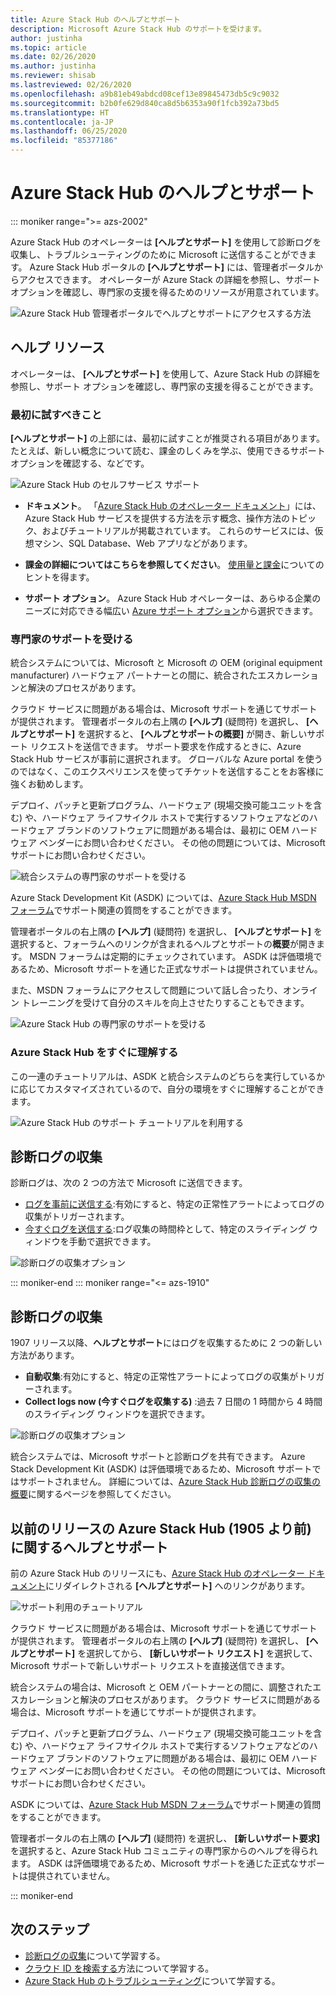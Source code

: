 ```yaml
---
title: Azure Stack Hub のヘルプとサポート
description: Microsoft Azure Stack Hub のサポートを受けます。
author: justinha
ms.topic: article
ms.date: 02/26/2020
ms.author: justinha
ms.reviewer: shisab
ms.lastreviewed: 02/26/2020
ms.openlocfilehash: a9b81eb49abdcd08cef13e89845473db5c9c9032
ms.sourcegitcommit: b2b0fe629d840ca8d5b6353a90f1fcb392a73bd5
ms.translationtype: HT
ms.contentlocale: ja-JP
ms.lasthandoff: 06/25/2020
ms.locfileid: "85377186"
---
```

# <a name="azure-stack-hub-help-and-support"></a>Azure Stack Hub のヘルプとサポート

::: moniker range=">= azs-2002"

Azure Stack Hub のオペレーターは **[ヘルプとサポート]** を使用して診断ログを収集し、トラブルシューティングのために Microsoft に送信することができます。 Azure Stack Hub ポータルの **[ヘルプとサポート]** には、管理者ポータルからアクセスできます。 オペレーターが Azure Stack の詳細を参照し、サポート オプションを確認し、専門家の支援を得るためのリソースが用意されています。  

![Azure Stack Hub 管理者ポータルでヘルプとサポートにアクセスする方法](media/azure-stack-help-and-support/help-and-support.png)

## <a name="help-resources"></a>ヘルプ リソース

オペレーターは、 **[ヘルプとサポート]** を使用して、Azure Stack Hub の詳細を参照し、サポート オプションを確認し、専門家の支援を得ることができます。

### <a name="things-to-try-first"></a>最初に試すべきこと

**[ヘルプとサポート]** の上部には、最初に試すことが推奨される項目があります。たとえば、新しい概念について読む、課金のしくみを学ぶ、使用できるサポート オプションを確認する、などです。

![Azure Stack Hub のセルフサービス サポート](media/azure-stack-help-and-support/get-support-tiles.png)

- **ドキュメント**。 「[Azure Stack Hub のオペレーター ドキュメント](index.yml)」には、Azure Stack Hub サービスを提供する方法を示す概念、操作方法のトピック、およびチュートリアルが掲載されています。 これらのサービスには、仮想マシン、SQL Database、Web アプリなどがあります。

- **課金の詳細についてはこちらを参照してください**。 [使用量と課金](azure-stack-billing-and-chargeback.md)についてのヒントを得ます。

- **サポート オプション**。 Azure Stack Hub オペレーターは、あらゆる企業のニーズに対応できる幅広い [Azure サポート オプション](https://aka.ms/azstacksupport)から選択できます。

### <a name="get-expert-help"></a>専門家のサポートを受ける

統合システムについては、Microsoft と Microsoft の OEM (original equipment manufacturer) ハードウェア パートナーとの間に、統合されたエスカレーションと解決のプロセスがあります。

クラウド サービスに問題がある場合は、Microsoft サポートを通じてサポートが提供されます。 管理者ポータルの右上隅の **[ヘルプ]** (疑問符) を選択し、 **[ヘルプとサポート]** を選択すると、 **[ヘルプとサポートの概要]** が開き、新しいサポート リクエストを送信できます。 サポート要求を作成するときに、Azure Stack Hub サービスが事前に選択されます。 グローバルな Azure portal を使うのではなく、このエクスペリエンスを使ってチケットを送信することをお客様に強くお勧めします。

デプロイ、パッチと更新プログラム、ハードウェア (現場交換可能ユニットを含む) や、ハードウェア ライフサイクル ホストで実行するソフトウェアなどのハードウェア ブランドのソフトウェアに問題がある場合は、最初に OEM ハードウェア ベンダーにお問い合わせください。 その他の問題については、Microsoft サポートにお問い合わせください。

![統合システムの専門家のサポートを受ける](media/azure-stack-help-and-support/get-support-integrated.png)

Azure Stack Development Kit (ASDK) については、[Azure Stack Hub MSDN フォーラム](https://social.msdn.microsoft.com/Forums/azure/home?forum=azurestack)でサポート関連の質問をすることができます。

管理者ポータルの右上隅の **[ヘルプ]** (疑問符) を選択し、 **[ヘルプとサポート]** を選択すると、フォーラムへのリンクが含まれるヘルプとサポートの**概要**が開きます。 MSDN フォーラムは定期的にチェックされています。 ASDK は評価環境であるため、Microsoft サポートを通じた正式なサポートは提供されていません。

また、MSDN フォーラムにアクセスして問題について話し合ったり、オンライン トレーニングを受けて自分のスキルを向上させたりすることもできます。

![Azure Stack Hub の専門家のサポートを受ける](media/azure-stack-help-and-support/get-support-cards.png)

### <a name="get-up-to-speed-with-azure-stack-hub"></a>Azure Stack Hub をすぐに理解する

この一連のチュートリアルは、ASDK と統合システムのどちらを実行しているかに応じてカスタマイズされているので、自分の環境をすぐに理解することができます。

![Azure Stack Hub のサポート チュートリアルを利用する](media/azure-stack-help-and-support/get-support-tutorials.png)

## <a name="diagnostic-log-collection"></a>診断ログの収集

診断ログは、次の 2 つの方法で Microsoft に送信できます。

- [ログを事前に送信する](azure-stack-configure-automatic-diagnostic-log-collection-tzl.md):有効にすると、特定の正常性アラートによってログの収集がトリガーされます。
- [今すぐログを送信する](azure-stack-configure-on-demand-diagnostic-log-collection-portal-tzl.md):ログ収集の時間枠として、特定のスライディング ウィンドウを手動で選択できます。

![診断ログの収集オプション](media/azure-stack-help-and-support/banner-enable-automatic-log-collection.png)

::: moniker-end
::: moniker range="<= azs-1910"

## <a name="diagnostic-log-collection"></a>診断ログの収集

1907 リリース以降、**ヘルプとサポート**にはログを収集するために 2 つの新しい方法があります。

- **自動収集**:有効にすると、特定の正常性アラートによってログの収集がトリガーされます。
- **Collect logs now (今すぐログを収集する)** :過去 7 日間の 1 時間から 4 時間のスライディング ウィンドウを選択できます。

![診断ログの収集オプション](media/azure-stack-automatic-log-collection/azure-stack-log-collection-overview.png)

統合システムでは、Microsoft サポートと診断ログを共有できます。 Azure Stack Development Kit (ASDK) は評価環境であるため、Microsoft サポートではサポートされません。 詳細については、[Azure Stack Hub 診断ログの収集の概要](azure-stack-diagnostic-log-collection-overview.md)に関するページを参照してください。

## <a name="help-and-support-for-earlier-releases-azure-stack-hub-pre-1905"></a>以前のリリースの Azure Stack Hub (1905 より前) に関するヘルプとサポート

前の Azure Stack Hub のリリースにも、[Azure Stack Hub のオペレーター ドキュメント](https://aka.ms/adminportaldocs)にリダイレクトされる **[ヘルプとサポート]** へのリンクがあります。

![サポート利用のチュートリアル](media/azure-stack-help-and-support/get-support-previous.png)

クラウド サービスに問題がある場合は、Microsoft サポートを通じてサポートが提供されます。 管理者ポータルの右上隅の **[ヘルプ]** (疑問符) を選択し、 **[ヘルプとサポート]** を選択してから、 **[新しいサポート リクエスト]** を選択して、Microsoft サポートで新しいサポート リクエストを直接送信できます。

統合システムの場合は、Microsoft と OEM パートナーとの間に、調整されたエスカレーションと解決のプロセスがあります。 クラウド サービスに問題がある場合は、Microsoft サポートを通じてサポートが提供されます。

デプロイ、パッチと更新プログラム、ハードウェア (現場交換可能ユニットを含む) や、ハードウェア ライフサイクル ホストで実行するソフトウェアなどのハードウェア ブランドのソフトウェアに問題がある場合は、最初に OEM ハードウェア ベンダーにお問い合わせください。 その他の問題については、Microsoft サポートにお問い合わせください。

ASDK については、[Azure Stack Hub MSDN フォーラム](https://social.msdn.microsoft.com/Forums/azure/home?forum=azurestack)でサポート関連の質問をすることができます。

管理者ポータルの右上隅の **[ヘルプ]** (疑問符) を選択し、 **[新しいサポート要求]** を選択すると、Azure Stack Hub コミュニティの専門家からのヘルプを得られます。 ASDK は評価環境であるため、Microsoft サポートを通じた正式なサポートは提供されていません。

::: moniker-end

## <a name="next-steps"></a>次のステップ

- [診断ログの収集](azure-stack-diagnostic-log-collection-overview-tzl.md)について学習する。
- [クラウド ID を検索する](azure-stack-find-cloud-id.md)方法について学習する。
- [Azure Stack Hub のトラブルシューティング](azure-stack-troubleshooting.md)について学習する。
